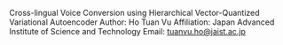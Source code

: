 Cross-lingual Voice Conversion using Hierarchical Vector-Quantized Variational Autoencoder
Author: Ho Tuan Vu
Affiliation: Japan Advanced Institute of Science and Technology
Email: tuanvu.ho@jaist.ac.jp
 